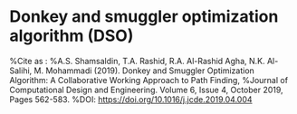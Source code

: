 # Donkey and smuggler optimization algorithm (DSO)

%Cite as :
%A.S. Shamsaldin, T.A. Rashid, R.A. Al-Rashid Agha, N.K. Al-Salihi, M. Mohammadi (2019). Donkey and Smuggler Optimization Algorithm: A Collaborative Working Approach to Path Finding, 
%Journal of Computational Design and Engineering. Volume 6, Issue 4, October 2019, Pages 562-583. 
%DOI: https://doi.org/10.1016/j.jcde.2019.04.004 
